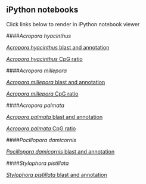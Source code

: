 ## iPython notebooks
Click links below to render in iPython notebook viewer

####*Acropora hyacinthus*

[*Acropora hyacinthus* blast and annotation](http://nbviewer.ipython.org/github/jldimond/fish546-2015/blob/master/nb/Ahya_blast_anno.ipynb)

[*Acropora hyacinthus* CpG ratio](http://nbviewer.ipython.org/github/jldimond/fish546-2015/blob/master/nb/Ahya_CpG_ratio.ipynb)

####*Acropora millepora*

[*Acropora millepora* blast and annotation](http://nbviewer.ipython.org/github/jldimond/fish546-2015/blob/master/nb/Amil_blast_anno.ipynb)

[*Acropora millepora* CpG ratio](http://nbviewer.ipython.org/github/jldimond/fish546-2015/blob/master/nb/Amil_CpG_ratio.ipynb)

####*Acropora palmata*

[*Acropora palmata* blast and annotation](http://nbviewer.ipython.org/github/jldimond/fish546-2015/blob/master/nb/Apalm_blast_anno.ipynb)

[*Acropora palmata* CpG ratio](http://nbviewer.ipython.org/github/jldimond/fish546-2015/blob/master/nb/Apalm_CpG_ratio.ipynb)

####*Pocillopora damicornis*

[*Pocillopora damicornis* blast and annotation](http://nbviewer.ipython.org/github/jldimond/fish546-2015/blob/master/nb/Pdam_blast_anno.ipynb)

####*Stylophora pistillata*

[*Stylophora pistillata* blast and annotation](http://nbviewer.ipython.org/github/jldimond/fish546-2015/blob/master/nb/Spist_blast_anno.ipynb)
